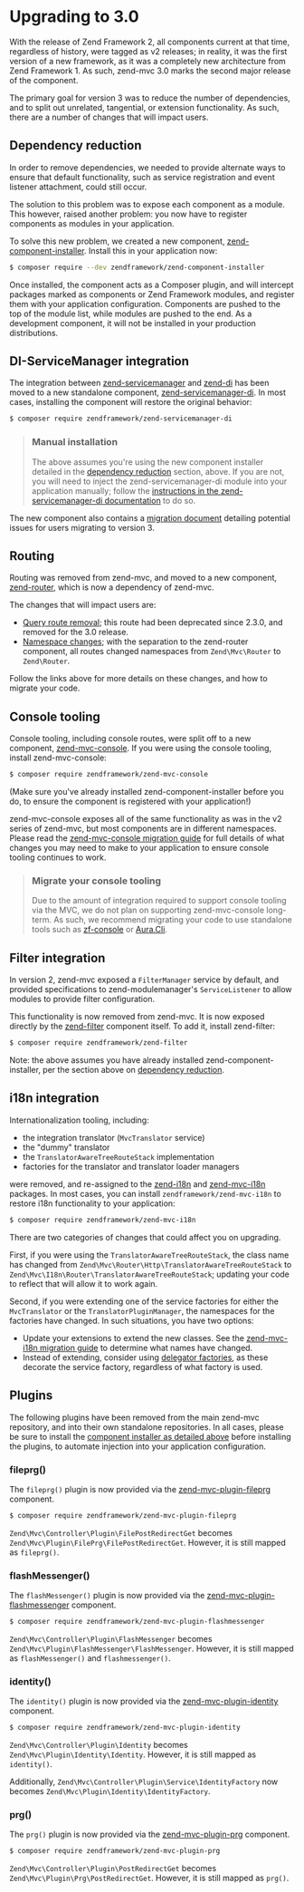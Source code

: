 # Upgrading to 3.0 

With the release of Zend Framework 2, all components current at that time,
regardless of history, were tagged as v2 releases; in reality, it was the first
version of a new framework, as it was a completely new architecture from Zend
Framework 1. As such, zend-mvc 3.0 marks the second major release of the
component.

The primary goal for version 3 was to reduce the number of dependencies, and to
split out unrelated, tangential, or extension functionality. As such, there are
a number of changes that will impact users.

## Dependency reduction

In order to remove dependencies, we needed to provide alternate ways to ensure
that default functionality, such as service registration and event listener
attachment, could still occur.

The solution to this problem was to expose each component as a module. This
however, raised another problem: you now have to register components as modules
in your application.

To solve this new problem, we created a new component,
[zend-component-installer](http://zendframework.github.io/zend-component-installer/).
Install this in your application now:

```bash
$ composer require --dev zendframework/zend-component-installer
```

Once installed, the component acts as a Composer plugin, and will intercept
packages marked as components or Zend Framework modules, and register them with
your application configuration. Components are pushed to the top of the module
list, while modules are pushed to the end. As a development component, it will
not be installed in your production distributions.

## DI-ServiceManager integration

The integration between [zend-servicemanager](https://zendframework.github.io/zend-servicemanager) and
[zend-di](https://github.com/zendframework/zend-di) has been moved to a new
standalone component, [zend-servicemanager-di](https://zendframework.github.io/zend-servicemanager-di/).
In most cases, installing the component will restore the original behavior:

```bash
$ composer require zendframework/zend-servicemanager-di
```

> ### Manual installation
>
> The above assumes you're using the new component installer detailed in the
> [dependency reduction](#dependency-reduction) section, above. If you are not,
> you will need to inject the zend-servicemanager-di module into your
> application manually; follow the [instructions in the zend-servicemanager-di documentation](https://zendframework.github.io/zend-servicemanager-di/)
> to do so.

The new component also contains a [migration document](https://zendframework.github.io/zend-servicemanager-di/migration/v2-to-v3/)
detailing potential issues for users migrating to version 3.

## Routing

Routing was removed from zend-mvc, and moved to a new component,
[zend-router](https://zendframework.github.io/zend-router/), which is now a
dependency of zend-mvc.

The changes that will impact users are:

- [Query route removal](http://zendframework.github.io/zend-router/migration/v2-to-v3/#query-route-removal); 
  this route had been deprecated since 2.3.0, and removed for the 3.0 release.
- [Namespace changes](http://zendframework.github.io/zend-router/migration/v2-to-v3/#namespace-change);
  with the separation to the zend-router component, all routes changed
  namespaces from `Zend\Mvc\Router` to `Zend\Router`.

Follow the links above for more details on these changes, and how to migrate
your code.

## Console tooling

Console tooling, including console routes, were split off to a new component,
[zend-mvc-console](https://zendframework.github.io/zend-mvc-console/). If you
were using the console tooling, install zend-mvc-console:

```bash
$ composer require zendframework/zend-mvc-console
```

(Make sure you've already installed zend-component-installer before you do, to
ensure the component is registered with your application!)

zend-mvc-console exposes all of the same functionality as was in the v2 series
of zend-mvc, but most components are in different namespaces. Please read the
[zend-mvc-console migration guide](http://zendframework.github.io/zend-mvc-console/migration/v2-to-v3/)
for full details of what changes you may need to make to your application to
ensure console tooling continues to work.

> ### Migrate your console tooling
>
> Due to the amount of integration required to support console tooling via the
> MVC, we do not plan on supporting zend-mvc-console long-term. As such, we
> recommend migrating your code to use standalone tools such as
> [zf-console](https://github.com/zfcampus/zf-console) or
> [Aura.Cli](https://github.com/auraphp/Aura.Cli).

## Filter integration

In version 2, zend-mvc exposed a `FilterManager` service by default, and
provided specifications to zend-modulemanager's `ServiceListener`
to allow modules to provide filter configuration.

This functionality is now removed from zend-mvc. It is now exposed directly by
the [zend-filter](https://zendframework.github.io/zend-filter/) component
itself. To add it, install zend-filter:

```bash
$ composer require zendframework/zend-filter
```

Note: the above assumes you have already installed zend-component-installer, per
the section above on [dependency reduction](#dependency-reduction).

## i18n integration

Internationalization tooling, including:

- the integration translator (`MvcTranslator` service)
- the "dummy" translator
- the `TranslatorAwareTreeRouteStack` implementation
- factories for the translator and translator loader managers

were removed, and re-assigned to the [zend-i18n](https://zendframework.github.io/zend-i18n/)
and [zend-mvc-i18n](https://zendframework.github.io/zend-mvc-i18n/) packages.
In most cases, you can install `zendframework/zend-mvc-i18n` to restore i18n
functionality to your application:

```bash
$ composer require zendframework/zend-mvc-i18n
```

There are two categories of changes that could affect you on upgrading.

First, if you were using the `TranslatorAwareTreeRouteStack`, the class name has
changed from `Zend\Mvc\Router\Http\TranslatorAwareTreeRouteStack` to
`Zend\Mvc\I18n\Router\TranslatorAwareTreeRouteStack`; updating your code to
reflect that will allow it to work again.

Second, if you were extending one of the service factories for either the
`MvcTranslator` or the `TranslatorPluginManager`, the namespaces for the
factories have changed. In such situations, you have two options:

- Update your extensions to extend the new classes. See the [zend-mvc-i18n
  migration guide](https://zendframework.github.io/zend-mvc-i18n/migration/v2-to-v3/)
  to determine what names have changed.
- Instead of extending, consider using [delegator factories](https://zendframework.github.io/zend-servicemanager/delegators/),
  as these decorate the service factory, regardless of what factory is used.

## Plugins

The following plugins have been removed from the main zend-mvc repository, and
into their own standalone repositories. In all cases, please be sure to install
the [component installer as detailed above](#dependency-reduction) before
installing the plugins, to automate injection into your application
configuration.

### fileprg()

The `fileprg()` plugin is now provided via the
[zend-mvc-plugin-fileprg](https://github.com/zendframework/zend-mvc-plugin-fileprg)
component.

```bash
$ composer require zendframework/zend-mvc-plugin-fileprg
```

`Zend\Mvc\Controller\Plugin\FilePostRedirectGet` becomes
`Zend\Mvc\Plugin\FilePrg\FilePostRedirectGet`. However, it is still mapped as
`fileprg()`.

### flashMessenger()

The `flashMessenger()` plugin is now provided via the
[zend-mvc-plugin-flashmessenger](https://github.com/zendframework/zend-mvc-plugin-flashmessenger)
component.

```bash
$ composer require zendframework/zend-mvc-plugin-flashmessenger
```

`Zend\Mvc\Controller\Plugin\FlashMessenger` becomes
`Zend\Mvc\Plugin\FlashMessenger\FlashMessenger`. However, it is still mapped as
`flashMessenger()` and `flashmessenger()`.

### identity()

The `identity()` plugin is now provided via the
[zend-mvc-plugin-identity](https://github.com/zendframework/zend-mvc-plugin-identity)
component.

```bash
$ composer require zendframework/zend-mvc-plugin-identity
```

`Zend\Mvc\Controller\Plugin\Identity` becomes
`Zend\Mvc\Plugin\Identity\Identity`. However, it is still mapped as
`identity()`.

Additionally, `Zend\Mvc\Controller\Plugin\Service\IdentityFactory` now becomes
`Zend\Mvc\Plugin\Identity\IdentityFactory`.

### prg()

The `prg()` plugin is now provided via the
[zend-mvc-plugin-prg](https://github.com/zendframework/zend-mvc-plugin-prg)
component.

```bash
$ composer require zendframework/zend-mvc-plugin-prg
```

`Zend\Mvc\Controller\Plugin\PostRedirectGet` becomes
`Zend\Mvc\Plugin\Prg\PostRedirectGet`. However, it is still mapped as `prg()`.
